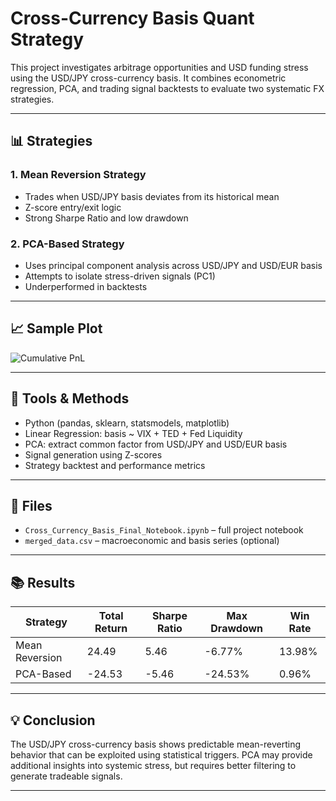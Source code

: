 # Cross-Currency Basis Quant Strategy

This project investigates arbitrage opportunities and USD funding stress using the USD/JPY cross-currency basis. It combines econometric regression, PCA, and trading signal backtests to evaluate two systematic FX strategies.

---

## 📊 Strategies

### 1. Mean Reversion Strategy
- Trades when USD/JPY basis deviates from its historical mean
- Z-score entry/exit logic
- Strong Sharpe Ratio and low drawdown

### 2. PCA-Based Strategy
- Uses principal component analysis across USD/JPY and USD/EUR basis
- Attempts to isolate stress-driven signals (PC1)
- Underperformed in backtests

---

## 📈 Sample Plot

![Cumulative PnL](path_to_your_uploaded_image_or_remove_this)

---

## 🔧 Tools & Methods

- Python (pandas, sklearn, statsmodels, matplotlib)
- Linear Regression: basis ~ VIX + TED + Fed Liquidity
- PCA: extract common factor from USD/JPY and USD/EUR basis
- Signal generation using Z-scores
- Strategy backtest and performance metrics

---

## 📁 Files

- `Cross_Currency_Basis_Final_Notebook.ipynb` – full project notebook
- `merged_data.csv` – macroeconomic and basis series (optional)

---

## 📚 Results

| Strategy       | Total Return | Sharpe Ratio | Max Drawdown | Win Rate |
|----------------|--------------|---------------|--------------|----------|
| Mean Reversion | 24.49        | 5.46          | -6.77%       | 13.98%   |
| PCA-Based      | -24.53       | -5.46         | -24.53%      | 0.96%    |

---

## 💡 Conclusion

The USD/JPY cross-currency basis shows predictable mean-reverting behavior that can be exploited using statistical triggers. PCA may provide additional insights into systemic stress, but requires better filtering to generate tradeable signals.

---
